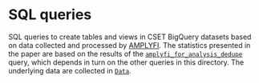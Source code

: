 # SQL queries

SQL queries to create tables and views in CSET BigQuery datasets based on data collected and processed by [AMPLYFI](https://amplyfi.com/). The statistics presented in the paper are based on the results of the [`amplyfi_for_analysis_dedupe`](https://github.com/georgetown-cset/using-machine-learning-to-fill-gaps-in-chinese-ai-market-data/blob/main/sql/amplyfi_for_analysis_deduped.sql) query, which depends in turn on the other queries in this directory. The underlying data are collected in [`Data`](https://github.com/georgetown-cset/using-machine-learning-to-fill-gaps-in-chinese-ai-market-data/blob/main/data/).
